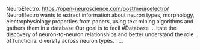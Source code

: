 NeuroElectro. https://open-neuroscience.com/post/neuroelectro/
NeuroElectro wants to extract information about neuron types, morphology, electrophysiology properties from papers, using text mining algorithms and gathers them in a database.Our goal is to facil #Database ...
itate the discovery of neuron-to-neuron relationships and better understand the role of functional diversity across neuron types.   ...
